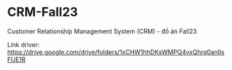 # CRM-Fall23
Customer Relationship Management System (CRM) - đồ án Fall23

Link driver: 
https://drive.google.com/drive/folders/1xCHW1hhDKsWMPQ4vxQhrq0anIIsFUE1R
